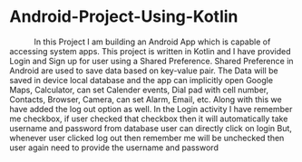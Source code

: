 # Android-Project-Using-Kotlin

&nbsp;&nbsp;&nbsp;&nbsp;&nbsp;&nbsp;&nbsp;&nbsp;&nbsp;&nbsp;&nbsp;In this Project I am building an Android App which is capable of accessing system apps. This project is written in Kotlin and I have provided Login and Sign up for user using a Shared Preference. Shared Preference in Android are used to save data based on key-value pair. The Data will be saved in device local database and the app can implicitly open Google Maps, Calculator, can set Calender events, Dial pad with cell number, Contacts, Browser, Camera, can set Alarm, Email, etc. Along with this we have added the log out option as well. In the Login activity I have remember me checkbox, if user checked that checkbox then it will automatically take username and password from database user can directly click on login But, whenever user clicked log out then remember me will be unchecked then user again need to provide the username and password

